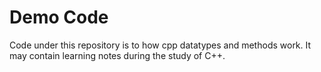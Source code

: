 # Demo Code
Code under this repository is to how cpp datatypes and methods work.
It may contain learning notes during the study of C++.
 
